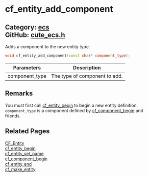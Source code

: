 [//]: # (This file is automatically generated by Cute Framework's docs parser.)
[//]: # (Do not edit this file by hand!)
[//]: # (See: https://github.com/RandyGaul/cute_framework/blob/master/samples/docs_parser.cpp)
[](../header.md ':include')

# cf_entity_add_component

Category: [ecs](/api_reference?id=ecs)  
GitHub: [cute_ecs.h](https://github.com/RandyGaul/cute_framework/blob/master/include/cute_ecs.h)  
---

Adds a component to the new entity type.

```cpp
void cf_entity_add_component(const char* component_type);
```

Parameters | Description
--- | ---
component_type | The type of component to add.

## Remarks

You must first call [cf_entity_begin](/ecs/cf_entity_begin.md) to begin a new entity definition. `component_type` is a component
defined by [cf_component_begin](/ecs/cf_component_begin.md) and friends.

## Related Pages

[CF_Entity](/ecs/cf_entity.md)  
[cf_entity_begin](/ecs/cf_entity_begin.md)  
[cf_entity_set_name](/ecs/cf_entity_set_name.md)  
[cf_component_begin](/ecs/cf_component_begin.md)  
[cf_entity_end](/ecs/cf_entity_end.md)  
[cf_make_entity](/ecs/cf_make_entity.md)  
